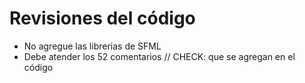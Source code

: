 # Revisiones del código

 - No agregue las librerias de SFML
 - Debe atender los 52 comentarios // CHECK: que se agregan en el código
